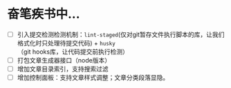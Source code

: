 # 奋笔疾书中...

+ [ ] 引入提交检测检测机制：`lint-staged`(仅对git暂存文件执行脚本的库，让我们格式化时只处理待提交代码) + `husky`（git hooks库，让代码提交前执行检测）
+ [ ] 打包文章生成器接口（node版本）
+ [ ] 增加文章目录索引，支持搜索过滤
+ [ ] 增加控制面板：支持文章样式调整；文章分类段落显隐。